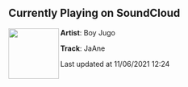 ## Currently Playing on SoundCloud

[<img align="left" width="100" src="https://i1.sndcdn.com/artworks-RdntgLaMbb725Crz-lkRzgw-t500x500.jpg">](https://soundcloud.com/boyjugo/8jaane-1)

**Artist**: Boy Jugo 

**Track**: JaAne

Last updated at 11/06/2021 12:24
